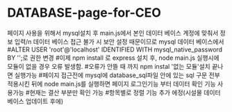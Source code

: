 # DATABASE-page-for-CEO

페이지 사용을 위해서 mysql설치 후 main.js에서 본인 데이터 베이스 계정에 맞춰서 정보 입력/n
데이터 베이스 접근 불가 시 보안 설정 때문이므로 mysql 데이터 베이스에서
#ALTER USER 'root'@'localhost' IDENTIFIED WITH mysql_native_password BY '<password>';로 권한 변경 
#이제 npm install 로 express 설치 후, node main.js 실행시에 모듈이 없을 경우 오류 발생함.
#오류가 안뜰 때 까지 npm instal '없는 모듈'설치 끝나면 실행가능
#페이지 접근전에 mysql에 database_sql파일 안에 있는 sql 구문 전부 적용시킨 뒤에 node main.js를 실행하면 페이지 로그인기능 부터  데이터 확인 기능 사용가능
#현재는 결산 부분만 확인 가능
#항목별로 정렬 기능 추가 에정(시설물 데이터베이스 업데이트 후에)
